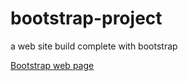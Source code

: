 # bootstrap-project
a web site build complete with bootstrap

[Bootstrap web page](https://omarchavez18.github.io/bootstrap-project/)
